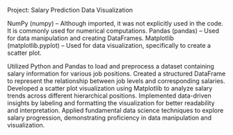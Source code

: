 Project: Salary Prediction Data Visualization

NumPy (numpy) – Although imported, it was not explicitly used in the code. It is commonly used for numerical computations.
Pandas (pandas) – Used for data manipulation and creating DataFrames.
Matplotlib (matplotlib.pyplot) – Used for data visualization, specifically to create a scatter plot.


Utilized Python and Pandas to load and preprocess a dataset containing salary information for various job positions.
Created a structured DataFrame to represent the relationship between job levels and corresponding salaries.
Developed a scatter plot visualization using Matplotlib to analyze salary trends across different hierarchical positions.
Implemented data-driven insights by labeling and formatting the visualization for better readability and interpretation.
Applied fundamental data science techniques to explore salary progression, demonstrating proficiency in data manipulation and visualization.



